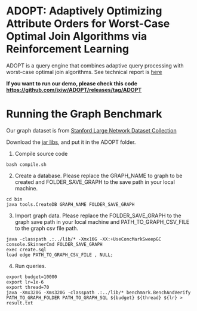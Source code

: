# ADOPT: Adaptively Optimizing Attribute Orders for Worst-Case Optimal Join Algorithms via Reinforcement Learning

ADOPT is a query engine that combines adaptive query processing with worst-case optimal join algorithms. See technical report is [here](https://github.com/jxiw/ADOPT/blob/main/report/ADOPT.pdf)

**If you want to run our demo, please check this code https://github.com/jxiw/ADOPT/releases/tag/ADOPT**

# Running the Graph Benchmark

Our graph dataset is from [Stanford Large Network Dataset Collection](https://snap.stanford.edu/data/)

Download the [jar libs](https://drive.google.com/file/d/1EKkJyVHj-JZeTHpNb8amCyfrqg7MBc99/view?usp=sharing), and put it in the ADOPT folder.

1. Compile source code
```commandline
bash compile.sh
```
2. Create a database. Please replace the GRAPH_NAME to graph to be created and FOLDER_SAVE_GRAPH to the save path in your local machine. 
```commandline
cd bin
java tools.CreateDB GRAPH_NAME FOLDER_SAVE_GRAPH
```

3. Import graph data. Please replace the FOLDER_SAVE_GRAPH to the graph save path in your local machine and PATH_TO_GRAPH_CSV_FILE to the graph csv file path.
```commandline
java -classpath .:../lib/* -Xmx16G -XX:+UseConcMarkSweepGC console.SkinnerCmd FOLDER_SAVE_GRAPH
exec create.sql
load edge PATH_TO_GRAPH_CSV_FILE , NULL;
```

4. Run queries.
```commandline
export budget=10000
export lr=1e-6
export thread=70
java -Xmx320G -Xms320G -classpath .:../lib/* benchmark.BenchAndVerify PATH_TO_GRAPH_FOLDER PATH_TO_GRAPH_SQL ${budget} ${thread} ${lr} > result.txt
```

